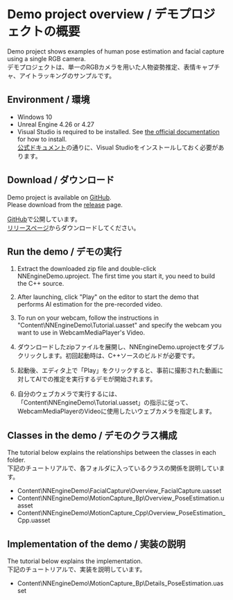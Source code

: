 # Demo project overview / デモプロジェクトの概要

Demo project shows examples of human pose estimation and facial capture using a single RGB camera.  
デモプロジェクトは、単一のRGBカメラを用いた人物姿勢推定、表情キャプチャ、アイトラッキングのサンプルです。

## Environment / 環境

- Windows 10
- Unreal Engine 4.26 or 4.27
- Visual Studio is required to be installed. See [the official documentation](https://docs.unrealengine.com/4.27/en-US/ProductionPipelines/DevelopmentSetup/VisualStudioSetup/) for how to install.  
   [公式ドキュメント](https://docs.unrealengine.com/4.27/en-US/ProductionPipelines/DevelopmentSetup/VisualStudioSetup/)の通りに、Visual Studioをインストールしておく必要があります。

## Download / ダウンロード

Demo project is available on [GitHub](https://github.com/Akiya-Research-Institute/NNEngine-Demo).  
Please download from the [release](https://github.com/Akiya-Research-Institute/NNEngine-Demo/releases) page.

[GitHub](https://github.com/Akiya-Research-Institute/NNEngine-Demo)で公開しています。  
[リリースページ](https://github.com/Akiya-Research-Institute/NNEngine-Demo/releases)からダウンロードしてください。  

## Run the demo / デモの実行

1. Extract the downloaded zip file and double-click NNEngineDemo.uproject. The first time you start it, you need to build the C++ source.
2. After launching, click "Play" on the editor to start the demo that performs AI estimation for the pre-recorded video.
3. To run on your webcam, follow the instructions in "Content\NNEngineDemo\Tutorial.uasset" and specify the webcam you want to use in WebcamMediaPlayer's Video.

1. ダウンロードしたzipファイルを展開し、NNEngineDemo.uprojectをダブルクリックします。初回起動時は、C++ソースのビルドが必要です。
2. 起動後、エディタ上で「Play」をクリックすると、事前に撮影された動画に対してAIでの推定を実行するデモが開始されます。  
3. 自分のウェブカメラで実行するには、「Content\NNEngineDemo\Tutorial.uasset」の指示に従って、WebcamMediaPlayerのVideoに使用したいウェブカメラを指定します。  

## Classes in the demo / デモのクラス構成

The tutorial below explains the relationships between the classes in each folder.  
下記のチュートリアルで、各フォルダに入っているクラスの関係を説明しています。
- Content\NNEngineDemo\FacialCapture\Overview_FacialCapture.uasset
- Content\NNEngineDemo\MotionCapture_Bp\Overview_PoseEstimation.uasset
- Content\NNEngineDemo\MotionCapture_Cpp\Overview_PoseEstimation_Cpp.uasset

## Implementation of the demo / 実装の説明

The tutorial below explains the implementation.  
下記のチュートリアルで、実装を説明しています。
- Content\NNEngineDemo\MotionCapture_Bp\Details_PoseEstimation.uasset